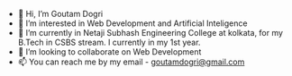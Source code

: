 - 👋 Hi, I’m Goutam Dogri
- 👀 I’m interested in Web Development and Artificial Inteligence
- 🌱 I’m currently in Netaji Subhash Engineering College at kolkata, for my B.Tech in CSBS stream. I currently in my 1st year.
- 💞️ I’m looking to collaborate on Web Development
- 📫 You can reach me by my email - goutamdogri@gmail.com

<!---
Goutam1828/Goutam1828 is a ✨ special ✨ repository because its `README.md` (this file) appears on your GitHub profile.
You can click the Preview link to take a look at your changes.
--->
